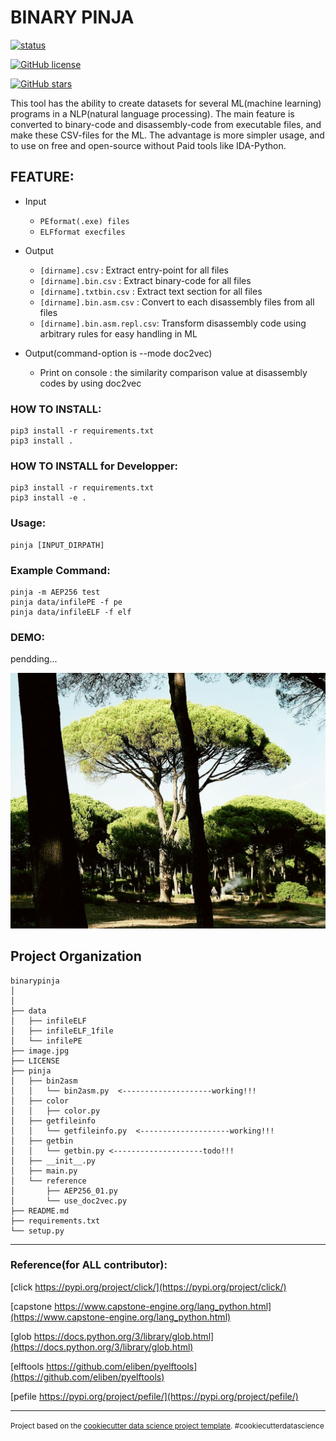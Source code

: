 BINARY PINJA
==============================

[![status](https://img.shields.io/badge/test-v0.0.1-ff7964.svg?style=for-the-badge)](https://github.com/cakeoomoo/binarypinja/blob/master/LICENSE)

[![GitHub license](https://img.shields.io/github/license/cakeoomoo/binarypinja)](https://github.com/cakeoomoo/binarypinja/blob/master/LICENSE)

[![GitHub stars](https://img.shields.io/github/stars/cakeoomoo/binarypinja)](https://github.com/cakeoomoo/binarypinja/stargazers)

This tool has the ability to create datasets for several ML(machine learning) programs in a NLP(natural language processing).
The main feature is converted to binary-code and disassembly-code from executable files, and make these CSV-files for the ML.
The advantage is more simpler usage, and to use on free and open-source without Paid tools like IDA-Python.


## FEATURE:

- Input
    - `PEformat(.exe) files`
    - `ELFformat execfiles`

- Output
    - `[dirname].csv`             :  Extract entry-point for all files
    - `[dirname].bin.csv`         :  Extract binary-code for all files
    - `[dirname].txtbin.csv`      :  Extract text section for all files
    - `[dirname].bin.asm.csv`     :  Convert to each disassembly files from all files
    - `[dirname].bin.asm.repl.csv`:  Transform disassembly code using arbitrary rules for easy handling in ML

- Output(command-option is --mode doc2vec)
    - Print on console :  the similarity comparison value at disassembly codes by using doc2vec


### HOW TO INSTALL:

```
pip3 install -r requirements.txt 
pip3 install .
```

### HOW TO INSTALL for Developper:

```
pip3 install -r requirements.txt 
pip3 install -e . 
```

### Usage:

```
pinja [INPUT_DIRPATH]
```

### Example Command:

```
pinja -m AEP256 test
pinja data/infilePE -f pe
pinja data/infileELF -f elf
```

### DEMO:

pendding...


![pinjaTree](https://github.com/cakeoomoo/binarypinja/blob/master/image.jpg "pinja tree")



Project Organization
------------
    
    binarypinja
    │ 
    │ 
    ├── data
    │   ├── infileELF
    │   ├── infileELF_1file
    │   └── infilePE
    ├── image.jpg
    ├── LICENSE
    ├── pinja
    │   ├── bin2asm
    │   │   └── bin2asm.py  <--------------------working!!!
    │   ├── color
    │   │   ├── color.py
    │   ├── getfileinfo
    │   │   └── getfileinfo.py  <--------------------working!!!
    │   ├── getbin
    │   │   └── getbin.py <--------------------todo!!!
    │   ├── __init__.py
    │   ├── main.py
    │   └── reference
    │       ├── AEP256_01.py
    │       └── use_doc2vec.py
    ├── README.md
    ├── requirements.txt
    └── setup.py

--------

### Reference(for ALL contributor):

[click  https://pypi.org/project/click/](https://pypi.org/project/click/)

[capstone  https://www.capstone-engine.org/lang_python.html](https://www.capstone-engine.org/lang_python.html)

[glob  https://docs.python.org/3/library/glob.html](https://docs.python.org/3/library/glob.html)

[elftools  https://github.com/eliben/pyelftools](https://github.com/eliben/pyelftools)

[pefile  https://pypi.org/project/pefile/](https://pypi.org/project/pefile/)


--------

<p><small>Project based on the <a target="_blank" href="https://drivendata.github.io/cookiecutter-data-science/">cookiecutter data science project template</a>. #cookiecutterdatascience</small></p>
